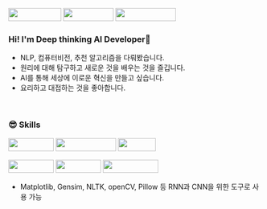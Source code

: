<a href="link" target="_blank"><img src="https://img.shields.io/badge/Contact ME-000000?style=flat&logo=gmail&logoColor=#EA4335" width="105px" height="26px"/></a>
<a href="link" target="_blank"><img src="https://img.shields.io/badge/Portfolio-000000?style=flat&logo=notion&logoColor=#000000" width="100px" height="26px"/></a>
<a href="link" target="_blank"><img src="https://img.shields.io/badge/HansungKim-000000?style=flat&logo=linkedin&logoColor=#0A66C2" width="120px" height="26px"/></a>

<h3>Hi! I'm Deep thinking AI Developer🤔</h3>
<ul>
  <li>NLP, 컴퓨터비전, 추천 알고리즘을 다뤄봤습니다.</li>
  <li>원리에 대해 탐구하고 새로운 것을 배우는 것을 즐깁니다.</li>
  <li>AI를 통해 세상에 이로운 혁신을 만들고 싶습니다.</li>
  <li>요리하고 대접하는 것을 좋아합니다.</li>
</ul>

<br/>

<h3>😎 Skills</h3>
<span><img src="https://img.shields.io/badge/Python-000000?style=flat&logo=Python&logoColor=#3776AB" width="90px" height="26px"/></span>
<span><img src="https://img.shields.io/badge/Tensorflow-000000?style=flat&logo=Tensorflow&logoColor=#FF6F00" width="120px" height="26px"/></span>
<span><img src="https://img.shields.io/badge/Keras-000000?style=flat&logo=Keras&logoColor=#D00000" width="75px" height="26px"/></span><br/>

<span><img src="https://img.shields.io/badge/Numpy-000000?style=flat&logo=Numpy&logoColor=#013243" width="90px" height="26px"/></span>
<span><img src="https://img.shields.io/badge/Pandas-000000?style=flat&logo=Pandas&logoColor=#150458" width="90px" height="26px"/></span>
<a href="link" target="_blank"><img src="https://img.shields.io/badge/scikit_learn-000000?style=flat&logo=scikit-learn&logoColor=#F7931E" width="110px" height="26px"/></a><br/>

<ul>
  <li>Matplotlib, Gensim, NLTK, openCV, Pillow 등 RNN과 CNN을 위한 도구로 사용 가능</li>
</ul>








<!---
khs20137/khs20137 is a ✨ special ✨ repository because its `README.md` (this file) appears on your GitHub profile.
You can click the Preview link to take a look at your changes.

<img src="이미지 URL" width="?%" height="?%">
--->
